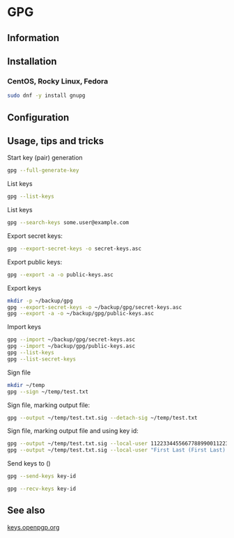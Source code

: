 # GPG

## Information

## Installation

### CentOS, Rocky Linux, Fedora

```sh
sudo dnf -y install gnupg
```

## Configuration

## Usage, tips and tricks

Start key (pair) generation

```sh
gpg --full-generate-key
```

List keys

```sh
gpg --list-keys
```

List keys

```sh
gpg --search-keys some.user@example.com
```

Export secret keys:

```sh
gpg --export-secret-keys -o secret-keys.asc
```

Export public keys:

```sh
gpg --export -a -o public-keys.asc
```

Export keys

```sh
mkdir -p ~/backup/gpg
gpg --export-secret-keys -o ~/backup/gpg/secret-keys.asc
gpg --export -a -o ~/backup/gpg/public-keys.asc
```

Import keys

```sh
gpg --import ~/backup/gpg/secret-keys.asc
gpg --import ~/backup/gpg/public-keys.asc
gpg --list-keys
gpg --list-secret-keys
```

Sign file

```sh
mkdir ~/temp
gpg --sign ~/temp/test.txt
```

Sign file, marking output file:

```sh
gpg --output ~/temp/test.txt.sig --detach-sig ~/temp/test.txt
```

Sign file, marking output file and using key id:

```sh
gpg --output ~/temp/test.txt.sig --local-user 1122334455667788990011223344556677889900 --detach-sig ~/temp/test.txt
gpg --output ~/temp/test.txt.sig --local-user "First Last (First Last) <first.last@example.com>" --detach-sig ~/temp/test.txt
```

Send keys to ()

```sh
gpg --send-keys key-id
```

```sh
gpg --recv-keys key-id
```

## See also

[keys.openpgp.org](https://keys.openpgp.org)
